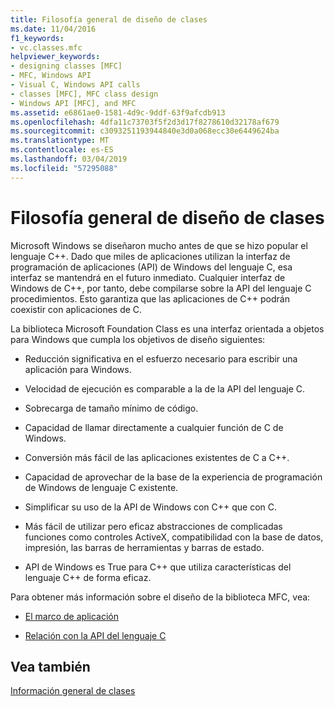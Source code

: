 ```yaml
---
title: Filosofía general de diseño de clases
ms.date: 11/04/2016
f1_keywords:
- vc.classes.mfc
helpviewer_keywords:
- designing classes [MFC]
- MFC, Windows API
- Visual C, Windows API calls
- classes [MFC], MFC class design
- Windows API [MFC], and MFC
ms.assetid: e6861ae0-1581-4d9c-9ddf-63f9afcdb913
ms.openlocfilehash: 4dfa11c73703f5f2d3d17f8278610d32178af679
ms.sourcegitcommit: c3093251193944840e3d0a068ecc30e6449624ba
ms.translationtype: MT
ms.contentlocale: es-ES
ms.lasthandoff: 03/04/2019
ms.locfileid: "57295088"
---
```

# <a name="general-class-design-philosophy"></a>Filosofía general de diseño de clases

Microsoft Windows se diseñaron mucho antes de que se hizo popular el lenguaje C++. Dado que miles de aplicaciones utilizan la interfaz de programación de aplicaciones (API) de Windows del lenguaje C, esa interfaz se mantendrá en el futuro inmediato. Cualquier interfaz de Windows de C++, por tanto, debe compilarse sobre la API del lenguaje C procedimientos. Esto garantiza que las aplicaciones de C++ podrán coexistir con aplicaciones de C.

La biblioteca Microsoft Foundation Class es una interfaz orientada a objetos para Windows que cumpla los objetivos de diseño siguientes:

- Reducción significativa en el esfuerzo necesario para escribir una aplicación para Windows.

- Velocidad de ejecución es comparable a la de la API del lenguaje C.

- Sobrecarga de tamaño mínimo de código.

- Capacidad de llamar directamente a cualquier función de C de Windows.

- Conversión más fácil de las aplicaciones existentes de C a C++.

- Capacidad de aprovechar de la base de la experiencia de programación de Windows de lenguaje C existente.

- Simplificar su uso de la API de Windows con C++ que con C.

- Más fácil de utilizar pero eficaz abstracciones de complicadas funciones como controles ActiveX, compatibilidad con la base de datos, impresión, las barras de herramientas y barras de estado.

- API de Windows es True para C++ que utiliza características del lenguaje C++ de forma eficaz.

Para obtener más información sobre el diseño de la biblioteca MFC, vea:

- [El marco de aplicación](../mfc/application-framework.md)

- [Relación con la API del lenguaje C](../mfc/relationship-to-the-c-language-api.md)

## <a name="see-also"></a>Vea también

[Información general de clases](../mfc/class-library-overview.md)
